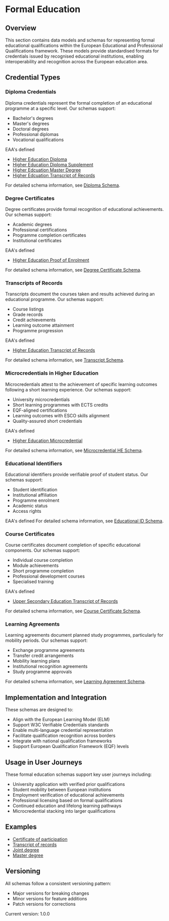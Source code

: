 # Formal Education

## Overview

This section contains data models and schemas for representing formal educational qualifications within the European Educational and Professional Qualifications framework. These models provide standardised formats for credentials issued by recognised educational institutions, enabling interoperability and recognition across the European education area.

## Credential Types

### Diploma Credentials

Diploma credentials represent the formal completion of an educational programme at a specific level. Our schemas support:

- Bachelor's degrees
- Master's degrees
- Doctoral degrees
- Professional diplomas
- Vocational qualifications

EAA's defined
- [Higher Education Diploma](./highereducation-diploma.md)
- [Higher Education Diploma Supplement](./highereducation-diplomasupplement.md) 
- [Higher Edcuation Master Degree](highereducation-master.md)
- [Higher Edcuation Transcript of Records](./highereducation-trasncrioofrecords.md)

For detailed schema information, see [Diploma Schema](./diploma-schema.md).

### Degree Certificates

Degree certificates provide formal recognition of educational achievements. Our schemas support:

- Academic degrees
- Professional certifications
- Programme completion certificates
- Institutional certificates

EAA's defined
- [Higher Education Proof of Enrolment](./highereducation-proofofenrolment.md)

For detailed schema information, see [Degree Certificate Schema](./degree-certificate-schema.md).

### Transcripts of Records

Transcripts document the courses taken and results achieved during an educational programme. Our schemas support:

- Course listings
- Grade records
- Credit achievements
- Learning outcome attainment
- Programme progression

EAA's defined
- [Higher Education Transcript of Records](./highereducation-transcriptofrecords.md)
  
For detailed schema information, see [Transcript Schema](./transcript-schema.md).

### Microcredentials in Higher Education

Microcredentials attest to the achievement of specific learning outcomes following a short learning experience. Our schemas support:

- University microcredentials
- Short learning programmes with ECTS credits
- EQF-aligned certifications
- Learning outcomes with ESCO skills alignment
- Quality-assured short credentials

EAA's defined
- [Higher Education Microcredential ](./highereducation-microcredential.md)

For detailed schema information, see [Microcredential HE Schema](./microcredential-he.md).

### Educational Identifiers

Educational identifiers provide verifiable proof of student status. Our schemas support:

- Student identification
- Institutional affiliation
- Programme enrolment
- Academic status
- Access rights

EAA's defined
For detailed schema information, see [Educational ID Schema](./educational-id-schema.md).

### Course Certificates

Course certificates document completion of specific educational components. Our schemas support:

- Individual course completion
- Module achievements
- Short programme completion
- Professional development courses
- Specialised training

EAA's defined
- [Upper Secondary Education Transcript of Records](./uppersecondaryeducation-transcriptofrecords.md)

For detailed schema information, see [Course Certificate Schema](./course-certificate-schema.md).

### Learning Agreements

Learning agreements document planned study programmes, particularly for mobility periods. Our schemas support:

- Exchange programme agreements
- Transfer credit arrangements
- Mobility learning plans
- Institutional recognition agreements
- Study programme approvals

For detailed schema information, see [Learning Agreement Schema](./learning-agreement-schema.md).

## Implementation and Integration

These schemas are designed to:

- Align with the European Learning Model (ELM)
- Support W3C Verifiable Credentials standards
- Enable multi-language credential representation
- Facilitate qualification recognition across borders
- Integrate with national qualification frameworks
- Support European Qualification Framework (EQF) levels

## Usage in User Journeys

These formal education schemas support key user journeys including:

- University application with verified prior qualifications
- Student mobility between European institutions
- Employment verification of educational achievements
- Professional licensing based on formal qualifications
- Continued education and lifelong learning pathways
- Microcredential stacking into larger qualifications

## Examples

- [Certificate of participation](../formal-education/examples/certificate-of-participation.md)
- [Transcript of records](../formal-education/examples/transcript-of-records.md)
- [Joint degree](../formal-education/examples/joint-degree.md)
- [Master degree](../formal-education/examples/master-degree.md)

## Versioning

All schemas follow a consistent versioning pattern:
- Major versions for breaking changes
- Minor versions for feature additions
- Patch versions for corrections

Current version: 1.0.0
